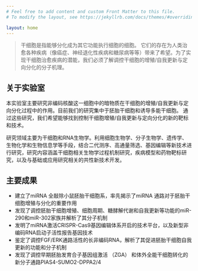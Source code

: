 ```yaml
---
# Feel free to add content and custom Front Matter to this file.
# To modify the layout, see https://jekyllrb.com/docs/themes/#overriding-theme-defaults

layout: home
---
```


> 干细胞是指能够分化成为其它功能执行细胞的细胞。 它们的存在为人类治愈各种疾病（像癌症、神经退化性疾病和糖尿病等等）带来了希望。为了实现干细胞治愈疾病的潜能，我们必须了解调控干细胞的增殖/自我更新与定向分化的分子机理。 

## 关于实验室

本实验室主要研究非编码核酸这一细胞中的暗物质在干细胞的增殖/自我更新与定向分化过程中的作用。目前我们的研究集中于胚胎干细胞和诱导多能干细胞。 通过这些研究，我们希望能够找到控制干细胞增殖/自我更新与定向分化的新的靶标和技术。

研究领域主要为干细胞和RNA生物学。利用细胞生物学、分子生物学、遗传学、生物化学和生物信息学等手段，结合二代测序、高通量筛选、基因编辑等新技术进行研究，研究内容涵盖干细胞相关生物学过程机制研究，疾病模型和药物靶标研究，以及与基础或应用研究相关的共性新技术开发。

## 主要成果

- 建立了miRNA 全敲除小鼠胚胎干细胞系，率先揭示了miRNA 通路对于胚胎干细胞增殖与分化的重要作用
- 发现了调控胚胎干细胞增殖、细胞周期、糖酵解代谢和自我更新等功能的miR-290和miR-302家族并解析了其分子机制
- 发明了miRNA激活CRISPR-Cas9基因编辑体系开启的技术平台，以及新型非编码RNA启动子活性报告基因技术
- 鉴定了调控FGF/ERK通路活性的长非编码RNA，解析了其促进胚胎干细胞自我更新的功能和分子机制
- 发现了调控早期胚胎发育合子基因组激活 （ZGA） 和体外全能干细胞转化的新分子通路PIAS4-SUMO2-DPPA2/4

